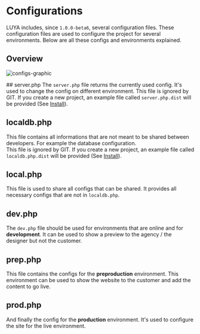 Configurations
===========

LUYA includes, since `1.0.0-beta6`, several configuration files.  These configuration files are used to configure the project for several environments.
Below are all these configs and environments explained.

## Overview

![configs-graphic](https://raw.githubusercontent.com/luyadev/luya/master/docs/guide1.0/img/configs-luya.jpg "Konfiguration LUYA")

## server.php
The `server.php` file returns the currently used config. It's used to change the config on different environment.
This file is ignored by GIT. If you create a new project, an example file called `server.php.dist` will be provided (See [Install](install.md)).

## localdb.php
This file contains all informations that are not meant to be shared between developers. For example the database configuration.  
This file is ignored by GIT. If you create a new project, an example file called `localdb.php.dist` will be provided (See [Install](install.md)).

## local.php
This file is used to share all configs that can be shared. It provides all necessary configs that are not in `localdb.php`.

## dev.php
The `dev.php` file should be used for environments that are online and for **development**. It can be used to show a preview to the agency / the designer but not the customer.

## prep.php
This file contains the configs for the **preproduction** environment. This environment can be used to show the website to the customer and add the content to go live.

## prod.php
And finally the config for the **production** environment. It's used to configure the site for the live environment.